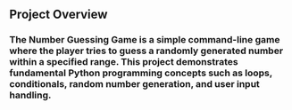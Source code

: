## Project Overview

### The Number Guessing Game is a simple command-line game where the player tries to guess a randomly generated number within a specified range. This project demonstrates fundamental Python programming concepts such as loops, conditionals, random number generation, and user input handling.
